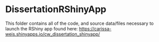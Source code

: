 # DissertationRShinyApp

This folder contains all of the code, and source data/files necessary to launch the RShiny app found here: https://carissa-weis.shinyapps.io/cw_dissertation_shinyapp/
